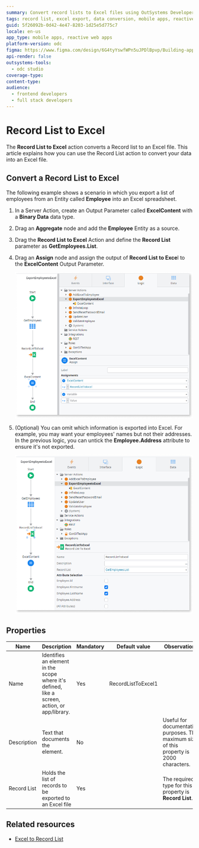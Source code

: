 ```yaml
---
summary: Convert record lists to Excel files using OutSystems Developer Cloud (ODC) by defining the necessary server actions, parameters, and entities for efficient data export.
tags: record list, excel export, data conversion, mobile apps, reactive web apps
guid: 5f26092b-0d42-4e47-8203-1d25e5d775c7
locale: en-us
app_type: mobile apps, reactive web apps
platform-version: odc
figma: https://www.figma.com/design/6G4tyYswfWPn5uJPDlBpvp/Building-apps?node-id=6728-2
api-render: false 
outsystems-tools:
  - odc studio
coverage-type:
content-type:
audience:
  - frontend developers
  - full stack developers
---
```


# Record List to Excel

The **Record List to Excel** action converts a Record list to an Excel file. This article explains how you can use the Record List action to convert your data into an Excel file.

## Convert a Record List to Excel

The following example shows a scenario in which you export a list of employees from an Entity called **Employee** into an Excel spreadsheet.

1. In a Server Action, create an Output Parameter called **ExcelContent** with a **Binary Data** data type.

1. Drag an **Aggregate** node and add the **Employee** Entity as a source.

1. Drag the **Record List to Excel** Action and define the **Record List** parameter as **GetEmployees.List**. 

1. Drag an **Assign** node and assign the output of **Record List to Exce**l to the **ExcelContent** Output Parameter.

    ![Screenshot of the Assign node in the ExportEmployeeToExcel action, showing the assignment of the RecordListToExcel output to the ExcelContent output parameter.](images/assign-odcs.png "Assign Node in ExportEmployeeToExcel Action")

1. (Optional) You can omit which information is exported into Excel. For example, you may want your employees' names but not their addresses. In the previous logic, you can untick the **Employee.Address** attribute to ensure it's not exported.

    ![Screenshot of the Record List to Excel action configuration, showing the selection of attributes to be included in the Excel export.](images/select-odcs.png "Record List to Excel Action Configuration")

## Properties

|Name|Description|Mandatory|Default value|Observations
|---|---|---|---|---|
|Name|Identifies an element in the scope where it's defined, like a screen, action, or app/library.| Yes| RecordListToExcel1 |
|Description| Text that documents the element.  | No | | Useful for documentation purposes. The maximum size of this property is 2000 characters. |
|Record List| Holds the list of records to be exported to an Excel file |Yes | | The required type for this property is **Record List**.  |

## Related resources

* [Excel to Record List](excel-record-list.md)
